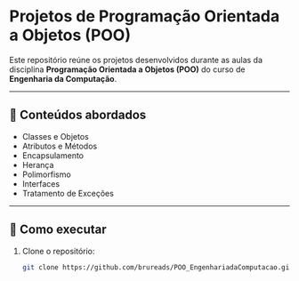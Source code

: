 # Projetos de Programação Orientada a Objetos (POO)

Este repositório reúne os projetos desenvolvidos durante as aulas da disciplina **Programação Orientada a Objetos (POO)** do curso de **Engenharia da Computação**.

---

## 📘 Conteúdos abordados
- Classes e Objetos
- Atributos e Métodos
- Encapsulamento
- Herança
- Polimorfismo
- Interfaces
- Tratamento de Exceções

---

## 🚀 Como executar
1. Clone o repositório:
   ```bash
   git clone https://github.com/brureads/POO_EngenhariadaComputacao.git

